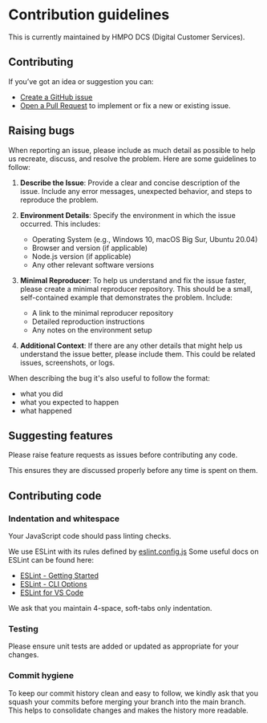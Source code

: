 # Contribution guidelines

This is currently maintained by HMPO DCS (Digital Customer Services).

## Contributing

If you’ve got an idea or suggestion you can:

* [Create a GitHub issue](https://github.com/HMPO/hmpo-app/issues)
* [Open a Pull Request](https://github.com/HMPO/hmpo-app/pulls) to implement or fix a new or existing issue.

## Raising bugs

When reporting an issue, please include as much detail as possible to help us recreate, discuss, and resolve the problem. Here are some guidelines to follow:

1. **Describe the Issue**: Provide a clear and concise description of the issue. Include any error messages, unexpected behavior, and steps to reproduce the problem.

2. **Environment Details**: Specify the environment in which the issue occurred. This includes:

   * Operating System (e.g., Windows 10, macOS Big Sur, Ubuntu 20.04)
   * Browser and version (if applicable)
   * Node.js version (if applicable)
   * Any other relevant software versions

3. **Minimal Reproducer**: To help us understand and fix the issue faster, please create a minimal reproducer repository. This should be a small, self-contained example that demonstrates the problem. Include:

    * A link to the minimal reproducer repository
    * Detailed reproduction instructions
    * Any notes on the environment setup

4. **Additional Context**: If there are any other details that might help us understand the issue better, please include them. This could be related issues, screenshots, or logs.

When describing the bug it's also useful to follow the format:

* what you did
* what you expected to happen
* what happened

## Suggesting features

Please raise feature requests as issues before contributing any code.

This ensures they are discussed properly before any time is spent on them.

## Contributing code

### Indentation and whitespace

Your JavaScript code should pass linting checks.

We use ESLint with its rules defined by [eslint.config.js](eslint.config.js)
Some useful docs on ESLint can be found here:
* [ESLint - Getting Started](https://eslint.org/docs/latest/use/getting-started)
* [ESLint - CLI Options](https://eslint.org/docs/latest/use/command-line-interface)
* [ESLint for VS Code](https://marketplace.visualstudio.com/items?itemName=dbaeumer.vscode-eslint#:~:text=If%20you%20haven't%20installed,create%20an%20.eslintrc%20configuration%20file.)

We ask that you maintain 4-space, soft-tabs only indentation.

### Testing

Please ensure unit tests are added or updated as appropriate for your changes.

### Commit hygiene

To keep our commit history clean and easy to follow, we kindly ask that you squash your commits before merging your branch into the main branch. This helps to consolidate changes and makes the history more readable.